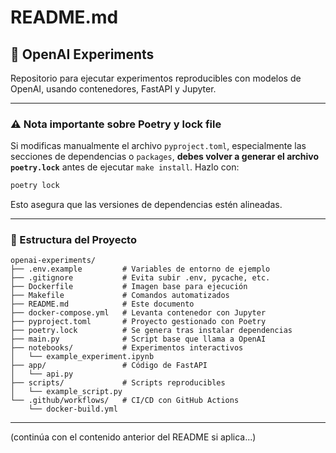 # README.md

## 🧪 OpenAI Experiments

Repositorio para ejecutar experimentos reproducibles con modelos de OpenAI, usando contenedores, FastAPI y Jupyter.

---

### ⚠️ Nota importante sobre Poetry y lock file

Si modificas manualmente el archivo `pyproject.toml`, especialmente las secciones de dependencias o `packages`, **debes volver a generar el archivo `poetry.lock`** antes de ejecutar `make install`. Hazlo con:

```bash
poetry lock
```

Esto asegura que las versiones de dependencias estén alineadas.

---

### 📁 Estructura del Proyecto

```
openai-experiments/
├── .env.example         # Variables de entorno de ejemplo
├── .gitignore           # Evita subir .env, pycache, etc.
├── Dockerfile           # Imagen base para ejecución
├── Makefile             # Comandos automatizados
├── README.md            # Este documento
├── docker-compose.yml   # Levanta contenedor con Jupyter
├── pyproject.toml       # Proyecto gestionado con Poetry
├── poetry.lock          # Se genera tras instalar dependencias
├── main.py              # Script base que llama a OpenAI
├── notebooks/           # Experimentos interactivos
│   └── example_experiment.ipynb
├── app/                 # Código de FastAPI
│   └── api.py
├── scripts/             # Scripts reproducibles
│   └── example_script.py
└── .github/workflows/   # CI/CD con GitHub Actions
    └── docker-build.yml
```

---

(continúa con el contenido anterior del README si aplica...)
